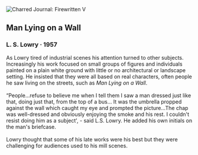 <div class="artwork-of-the-day">
  <div class="container">
    <div class="img-wrapper">
      <img
        src="https://uploads7.wikiart.org/00169/images/l-s-lowry/man-lying-on-a-wall-1957.jpg!Large.jpg"
        alt="Charred Journal: Firewritten V" />
    </div>
    <div class="artwork-detail">
      <div class="artwork-origin"> 
        <h2 class="artwork-name">Man Lying on a Wall</h2>
        <h3 class="artist">
          L. S. Lowry
                    ·  1957
        </h3>
      </div>
      <p class="description">
        <span class="artwork-description-text ng-binding" ng-bind-html="viewModel.ArtworkOfTheDay.Description | unsafe">As Lowry tired of industrial scenes his attention turned to other subjects. Increasingly his work focused on small groups of figures and individuals painted on a plain white ground with little or no architectural or landscape setting. He insisted that they were all based on real characters, often people he saw living on the streets, such as <i>Man Lying on a Wall</i>. <br><br>“People...refuse to believe me when I tell them I saw a man dressed just like that, doing just that, from the top of a bus... It was the umbrella propped against the wall which caught my eye and prompted the picture...The chap was well-dressed and obviously enjoying the smoke and his rest. I couldn't resist doing him as a subject', -  said L.S. Lowry. He added his own initials on the man's briefcase.<br><br>Lowry thought that some of his late works were his best but they were challenging for audiences used to his mill scenes.</span>
                        <div class="text-shadow-container" ng-show="showShadow" style=""></div>
      </p>
    </div>
  </div>

</div>
